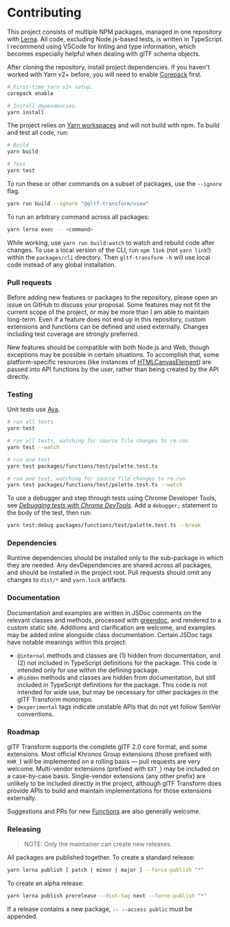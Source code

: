# Contributing

This project consists of multiple NPM packages, managed in one repository with
[Lerna](https://lerna.js.org/). All code, excluding Node.js-based tests, is written in TypeScript.
I recommend using VSCode for linting and type information, which becomes especially helpful
when dealing with glTF schema objects.

After cloning the repository, install project dependencies. If you haven't worked with Yarn v2+ before, you will need to enable [Corepack](https://yarnpkg.com/corepack) first.

```bash
# First-time Yarn v2+ setup.
corepack enable

# Install dependencies.
yarn install
```

The project relies on [Yarn workspaces](https://classic.yarnpkg.com/docs/workspaces/) and will not build with npm. To build and test all code,
run:

```bash
# Build
yarn build

# Test
yarn test
```

To run these or other commands on a subset of packages, use the `--ignore` flag.

```bash
yarn run build --ignore "@gltf-transform/view"
```

To run an arbitrary command across all packages:

```bash
yarn lerna exec -- <command>
```

While working, use `yarn run build:watch` to watch and rebuild code after changes. To use a local
version of the CLI, run `npm link` (not `yarn link`!) within the `packages/cli` directory. Then
`gltf-transform -h` will use local code instead of any global installation.

### Pull requests

Before adding new features or packages to the repository, please open an issue on GitHub to discuss
your proposal. Some features may not fit the current scope of the project, or may be more than I am
able to maintain long-term. Even if a feature does not end up in this repository, custom
extensions and functions can be defined and used externally. Changes including test coverage are
strongly preferred.

New features should be compatible with both Node.js and Web, though exceptions may be possible in
certain situations. To accomplish that, some platform-specific resources (like instances of
[HTMLCanvasElement](https://developer.mozilla.org/en-US/docs/Web/API/Canvas_API)) are passed into
API functions by the user, rather than being created by the API directly.

### Testing

Unit tests use [Ava](https://github.com/avajs/ava).

```bash
# run all tests
yarn test

# run all tests, watching for source file changes to re-run
yarn test --watch

# run one test
yarn test packages/functions/test/palette.test.ts

# run one test, watching for source file changes to re-run
yarn test packages/functions/test/palette.test.ts --watch
```

To use a debugger and step through tests using Chrome Developer Tools, see [_Debugging tests with Chrome DevTools_](https://github.com/avajs/ava/blob/main/docs/recipes/debugging-with-chrome-devtools.md). Add a `debugger;` statement to the body of the test, then run:

```bash
yarn test:debug packages/functions/test/palette.test.ts --break
```

### Dependencies

Runtime dependencies should be installed only to the sub-package in which they are needed. Any
devDependencies are shared across all packages, and should be installed in the project root. Pull
requests should omit any changes to `dist/*` and `yarn.lock` artifacts.

### Documentation

Documentation and examples are written in JSDoc comments on the relevant classes and methods,
processed with [greendoc](https://github.com/donmccurdy/greendoc), and rendered to a custom static site.
Additions and clarification are welcome, and examples may be added inline alongside class documentation.
Certain JSDoc tags have notable meanings within this project:

- `@internal` methods and classes are (1) hidden from documentation, and (2) not included in
  TypeScript definitions for the package. This code is intended only for use within the defining
  package.
- `@hidden` methods and classes are hidden from documentation, but still included in TypeScript
  definitions for the package. This code is not intended for wide use, but may be necessary for
  other packages in the glTF Transform monorepo.
- `@experimental` tags indicate unstable APIs that do not yet follow SemVer conventions.

### Roadmap

glTF Transform supports the complete glTF 2.0 core format, and some extensions. Most official Khronos Group extensions (those prefixed with `KHR_`) will be implemented on a rolling basis — pull requests are very welcome. Multi-vendor extensions (prefixed with `EXT_`) may be included on a case-by-case basis. Single-vendor extensions (any other prefix) are unlikely to be included directly in the project, although glTF Transform does provide APIs to build and maintain implementations for those extensions externally.

Suggestions and PRs for new [Functions](/functions) are also generally welcome.

### Releasing

> NOTE: Only the maintainer can create new releases.

All packages are published together. To create a standard release:

```bash
yarn lerna publish [ patch | minor | major ] --force-publish "*"
```

To create an alpha release:

```bash
yarn lerna publish prerelease --dist-tag next --force-publish "*"
```

If a release contains a new package, `-- --access public` must be appended.
